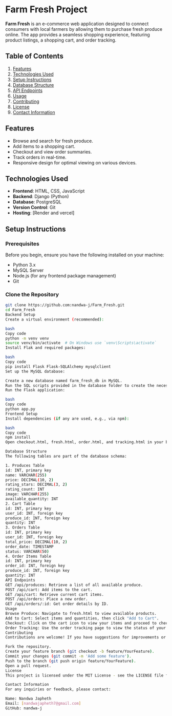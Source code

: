 # Farm Fresh Project

**Farm Fresh** is an e-commerce web application designed to connect consumers with local farmers by allowing them to purchase fresh produce online. The app provides a seamless shopping experience, featuring product listings, a shopping cart, and order tracking.

## Table of Contents

1. [Features](#features)
2. [Technologies Used](#technologies-used)
3. [Setup Instructions](#setup-instructions)
4. [Database Structure](#database-structure)
5. [API Endpoints](#api-endpoints)
6. [Usage](#usage)
7. [Contributing](#contributing)
8. [License](#license)
9. [Contact Information](#contact-information)

## Features

- Browse and search for fresh produce.
- Add items to a shopping cart.
- Checkout and view order summaries.
- Track orders in real-time.
- Responsive design for optimal viewing on various devices.

## Technologies Used

- **Frontend**: HTML, CSS, JavaScript
- **Backend**: Django (Python)
- **Database**: PostgreSQL
- **Version Control**: Git
- **Hosting**: [Render and vercel]

## Setup Instructions

### Prerequisites

Before you begin, ensure you have the following installed on your machine:

- Python 3.x
- MySQL Server
- Node.js (for any frontend package management)
- Git

### Clone the Repository

```bash
git clone https://github.com:nandwa-j/Farm_Fresh.git
cd Farm_Fresh
Backend Setup
Create a virtual environment (recommended):

bash
Copy code
python -m venv venv
source venv/bin/activate  # On Windows use `venv\Scripts\activate`
Install Flak and required packages:

bash
Copy code
pip install Flask Flask-SQLAlchemy mysqlclient
Set up the MySQL database:

Create a new database named farm_fresh_db in MySQL.
Run the SQL scripts provided in the database folder to create the necessary tables.
Run the Flask application:

bash
Copy code
python app.py
Frontend Setup
Install dependencies (if any are used, e.g., via npm):

bash
Copy code
npm install
Open checkout.html, fresh.html, order.html, and tracking.html in your browser to view the application.

Database Structure
The following tables are part of the database schema:

1. Produces Table
id: INT, primary key
name: VARCHAR(255)
price: DECIMAL(10, 2)
rating_stars: DECIMAL(3, 2)
rating_count: INT
image: VARCHAR(255)
available_quantity: INT
2. Cart Table
id: INT, primary key
user_id: INT, foreign key
produce_id: INT, foreign key
quantity: INT
3. Orders Table
id: INT, primary key
user_id: INT, foreign key
total_price: DECIMAL(10, 2)
order_date: TIMESTAMP
status: VARCHAR(50)
4. Order Items Table
id: INT, primary key
order_id: INT, foreign key
produce_id: INT, foreign key
quantity: INT
API Endpoints
GET /api/produces: Retrieve a list of all available produce.
POST /api/cart: Add items to the cart.
GET /api/cart: Retrieve current cart items.
POST /api/orders: Place a new order.
GET /api/orders/:id: Get order details by ID.
Usage
Browse Produce: Navigate to fresh.html to view available products.
Add to Cart: Select items and quantities, then click "Add to Cart".
Checkout: Click on the cart icon to view your items and proceed to checkout.
Order Tracking: Use the order tracking page to view the status of your orders.
Contributing
Contributions are welcome! If you have suggestions for improvements or want to report bugs, please open an issue or submit a pull request.

Fork the repository.
Create your feature branch (git checkout -b feature/YourFeature).
Commit your changes (git commit -m 'Add some feature').
Push to the branch (git push origin feature/YourFeature).
Open a pull request.
License
This project is licensed under the MIT License - see the LICENSE file for details.

Contact Information
For any inquiries or feedback, please contact:

Name: Nandwa Japheth
Email: [nandwajapheth7@gmail.com]
GitHub: nandwa-j

